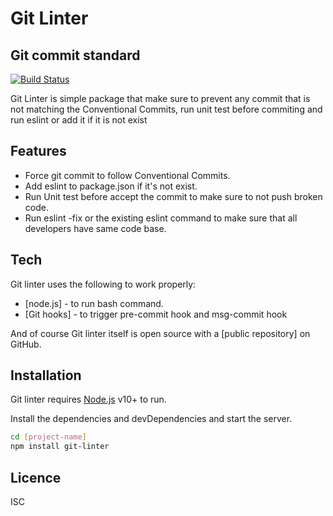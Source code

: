 # Git Linter
## Git commit standard

[![Build Status](https://travis-ci.org/joemccann/dillinger.svg?branch=master)](https://travis-ci.org/joemccann/dillinger)

Git Linter is simple package that make sure to prevent any commit that is not matching the Conventional Commits, run unit test before commiting and run eslint or add it if it is not exist

## Features

- Force git commit to follow Conventional Commits.
- Add eslint to package.json if it's not exist.
- Run Unit test before accept the commit to make sure to not push broken code.
- Run eslint -fix or the existing eslint command to make sure that all developers have same code base.



## Tech

Git linter uses the following to work properly:
- [node.js] - to run bash command.
- [Git hooks] - to trigger pre-commit hook and msg-commit hook

And of course Git linter itself is open source with a [public repository]
 on GitHub.

## Installation

Git linter requires [Node.js](https://nodejs.org/) v10+ to run.

Install the dependencies and devDependencies and start the server.

```sh
cd [project-name]
npm install git-linter
```
## Licence
ISC
